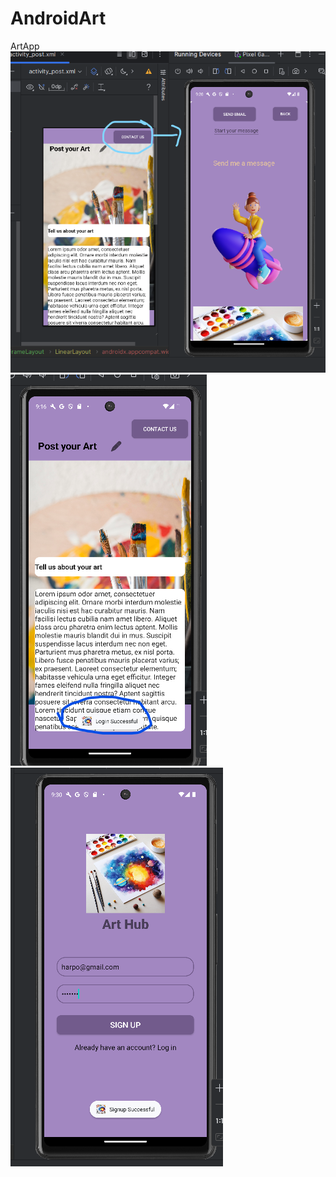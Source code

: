 # AndroidArt
 ArtApp
![alt text](contactBtn.png) <br/> ![alt text](loginSuccess.png) <br/> ![alt text](signup-successtoat.png)